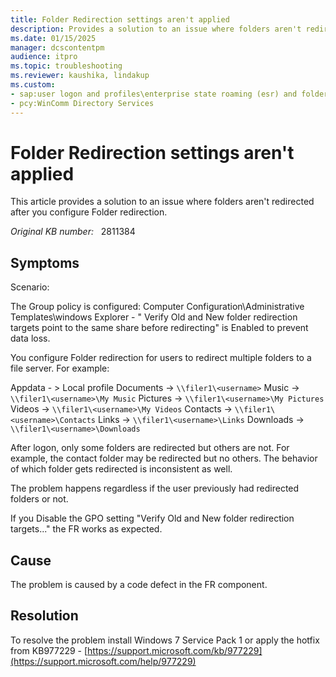 ```yaml
---
title: Folder Redirection settings aren't applied
description: Provides a solution to an issue where folders aren't redirected after you configure Folder redirection.
ms.date: 01/15/2025
manager: dcscontentpm
audience: itpro
ms.topic: troubleshooting
ms.reviewer: kaushika, lindakup
ms.custom:
- sap:user logon and profiles\enterprise state roaming (esr) and folder redirection
- pcy:WinComm Directory Services
---
```

# Folder Redirection settings aren't applied

This article provides a solution to an issue where folders aren't redirected after you configure Folder redirection.

_Original KB number:_ &nbsp; 2811384

## Symptoms

Scenario:

The Group policy is configured: Computer Configuration\Administrative Templates\windows Explorer - " Verify Old and New folder redirection targets point to the same share before redirecting" is Enabled to prevent data loss.

You configure Folder redirection for users to redirect multiple folders to a file server. For example:

Appdata - > Local profile
Documents -> `\\filer1\<username>`
Music -> `\\filer1\<username>\My Music`
Pictures -> `\\filer1\<username>\My Pictures`
Videos -> `\\filer1\<username>\My Videos`
Contacts -> `\\filer1\<username>\Contacts`
 Links -> `\\filer1\<username>\Links`
Downloads -> `\\filer1\<username>\Downloads`

After logon, only some folders are redirected but others are not. For example, the contact folder may be redirected but no others. The behavior of which folder gets redirected is inconsistent as well.

The problem happens regardless if the user previously had redirected folders or not.

If you Disable the GPO setting "Verify Old and New folder redirection targets..." the FR works as expected.

## Cause

The problem is caused by a code defect in the FR component.

## Resolution

To resolve the problem install Windows 7 Service Pack 1 or apply the hotfix from KB977229 - [https://support.microsoft.com/kb/977229](https://support.microsoft.com/help/977229)
